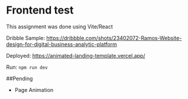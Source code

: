 # Frontend test

This assignment was done using Vite/React

Dribble Sample: https://dribbble.com/shots/23402072-Ramos-Website-design-for-digital-business-analytic-platform

Deployed: https://animated-landing-template.vercel.app/

Run: `npm run dev`

##Pending

- Page Animation
